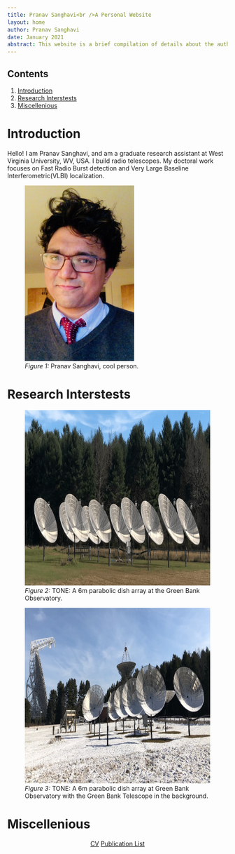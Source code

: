 ```yaml
---
title: Pranav Sanghavi<br />A Personal Website
layout: home
author: Pranav Sanghavi
date: January 2021
abstract: This website is a brief compilation of details about the author. I direct the reader to pertinent information. This is an eternal work in progress <i class="fa fa-cog fa-spin"></i>
---
```


<nav role="navigation" class="toc">
    <h2>Contents</h2>
    <ol>
        <li><a href="#intro">Introduction</a></li>
        <li><a href="#research">Research Interstests</a></li>
        <li><a href="#misc">Miscellenious</a></li>
    </ol>
</nav>

<h1 id="intro">Introduction</h1>
    
Hello! I am Pranav Sanghavi, and am a graduate research assistant at West Virginia University, WV, USA. I build radio telescopes. My doctoral work focuses on Fast Radio Burst detection and Very Large Baseline Interferometric(VLBI) localization.

<figure>
    <img src="/images/pranav.jpeg" loading="lazy" alt="Pranav" width="250" height="400" />
    <figcaption>
        <em>Figure 1:</em> Pranav Sanghavi, cool person.
        <a href=""></a>
    </figcaption>
</figure>

<h1 id="research">Research Interstests</h1>

<figure>
    <img src="/images/tone.png" loading="lazy" alt="TONE: Array of radio telescope dishes" width="600" height="400" />
    <figcaption>
        <em>Figure 2:</em> TONE: A 6m parabolic dish array at the Green Bank Observatory.
        <a href=""></a>
    </figcaption>
</figure>

<figure>
    <img src="/images/tone.jpeg" loading="lazy" alt="TONE: Array of radio telescope dishes" width="600" height="400" />
    <figcaption>
        <em>Figure 3:</em> TONE: A 6m parabolic dish array at Green Bank Observatory with the Green Bank Telescope
        in the background.
        <a href=""></a>
    </figcaption>
</figure>

<h1 id="misc">Miscellenious</h1>

<div style="text-align: center;">
    <a href="{{ site.url }}/cv/" class="button">CV</a>
    <a href="{{ site.url }}/pub_list" class="button">Publication List</a>
</div>
